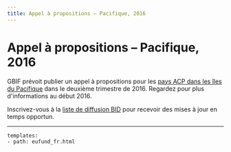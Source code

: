 ```yaml
---
title: Appel à propositions – Pacifique, 2016
---
```

# Appel à propositions – Pacifique, 2016

GBIF prévoit publier un appel à propositions pour les [pays ACP dans les îles du Pacifique](https://ec.europa.eu/europeaid/regions/african-caribbean-and-pacific-acp-region_en) dans le deuxième trimestre de 2016. Regardez pour plus d'informations au début 2016.

Inscrivez-vous à la [liste de diffusion BID](http://#) pour recevoir des mises à jour en temps opportun.


------

```styledYaml
templates:
- path: eufund_fr.html
```